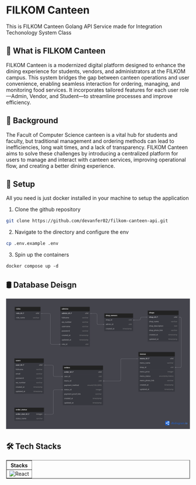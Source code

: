 # FILKOM Canteen 

This is FILKOM Canteen Golang API Service made for Integration Techonology System Class

## 🔎 What is FILKOM Canteen 

FILKOM Canteen is a modernized digital platform designed to enhance the dining experience for students, vendors, and administrators at the FILKOM campus. This system bridges the gap between canteen operations and user convenience, enabling seamless interaction for ordering, managing, and monitoring food services. It incorporates tailored features for each user role—Admin, Vendor, and Student—to streamline processes and improve efficiency.

## 🔎 Background 
The Facult of Computer Science canteen is a vital hub for students and faculty, but traditional management and ordering methods can lead to inefficiencies, long wait times, and a lack of transparency. FILKOM Canteen aims to solve these challenges by introducing a centralized platform for users to manage and interact with canteen services, improving operational flow, and creating a better dining experience.

## 🔎 Setup 

All you need is just docker installed in your machine to setup the application

1. Clone the github repository

```zsh
git clone https://github.com/devanfer02/filkom-canteen-api.git
```

2. Navigate to the directory and configure the env

```zsh
cp .env.example .env
```

3. Spin up the containers

```
docker compose up -d
```

## 🛢 Database Deisgn

![img](./public/filkom-canteen(1).png)

## 🛠️ Tech Stacks

<table border="1">
  <thead>
    <tr>
      <th align="center">Stacks</th>
    </tr>
  </thead>
  <tbody>
    <tr>
      <td><img src="https://skillicons.dev/icons?i=golang,php,postgresql,nginx" alt="React" /></td>
    </tr>
  </tbody>
</table>
